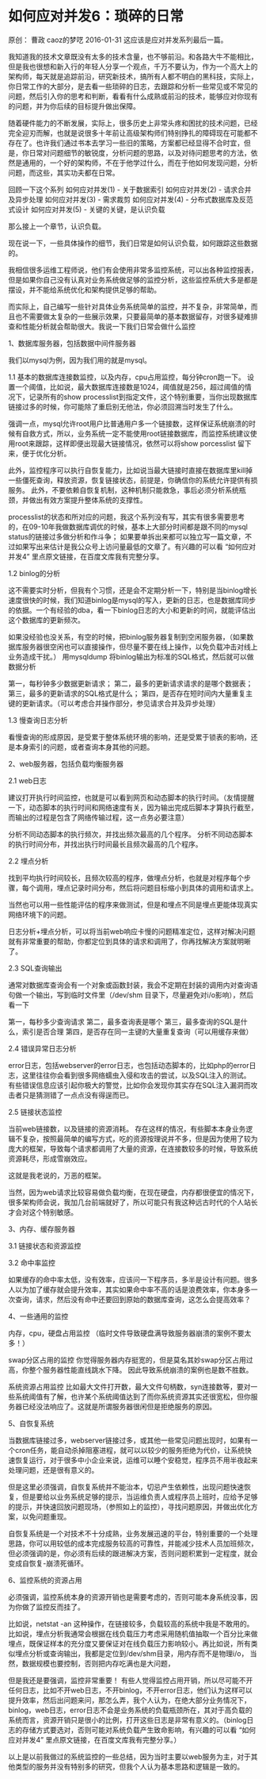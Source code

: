 # 如何应对并发6：琐碎的日常

原创： 曹政  caoz的梦呓  2016-01-31
这应该是应对并发系列最后一篇。
 
我知道我的技术文章既没有太多的技术含量，也不够前沿。和各路大牛不能相比，但是我也很想和新入行的年轻人分享一个观点，千万不要认为，作为一个高大上的架构师，每天就是追踪前沿，研究新技术，搞所有人都不明白的黑科技，实际上，你日常工作的大部分，是去看一些琐碎的日志，去跟踪和分析一些常见或不常见的问题，然后引入你的思考和判断，看看有什么成熟或前沿的技术，能够应对你现有的问题，并为你后续的目标提升做出保障。
 
随着硬件能力的不断发展，实际上，很多历史上非常头疼和困扰的技术问题，已经完全迎刃而解，也就是说很多十年前让高级架构师们特别挣扎的障碍现在可能都不存在了。也许我们通过书本去学习一些旧的策略，方案都已经显得不合时宜，但是，你日常对问题细节的敏锐度，分析问题的思路，以及对待问题思考的方法，依然是通用的，一个好的架构师，不在于他学过什么，而在于他如何发现问题，分析问题，而这些，其实功夫都在日常。
 
回顾一下这个系列
如何应对并发(1) - 关于数据索引
如何应对并发(2) - 请求合并及异步处理
如何应对并发(3) - 需求裁剪
如何应对并发(4) - 分布式数据库及反范式设计
如何应对并发(5) - 关键的关键，是认识负载
 
那么接上一个章节，认识负载。
 
现在说一下，一些具体操作的细节，我们日常是如何认识负载，如何跟踪这些数据的。
 
我相信很多运维工程师说，他们有会使用非常多监控系统，可以出各种监控报表，但是如果你自己没有认真对业务系统做足够的监控分析，这些监控系统大多是都是摆设，并不能给系统优化和架构提供足够的帮助。
 
而实际上，自己编写一些针对具体业务系统简单的监控，并不复杂，非常简单，而且也不需要做太复杂的一些展示效果，只要最简单的基本数据留存，对很多疑难排查和性能分析就会帮助很大。我说一下我们日常会做什么监控
 
1、数据库服务器，包括数据中间件服务器
 
我们以mysql为例，因为我们用的就是mysql。
 
1.1  基本的数据库连接数监控，以及内存，cpu占用监控，每分钟cron跑一下。
设置一个阈值，比如说，最大数据库连接数是1024，阈值就是256，超过阈值的情况下，记录所有的show processlist到指定文件，这个特别重要，当你出现数据库链接过多的时候，你可能除了重启别无他法，你必须回溯当时发生了什么。 
 
强调一点，mysql允许root用户比普通用户多一个链接数，这样保证系统崩溃的时候有自救方式，所以，业务系统一定不能使用root链接数据库，而监控系统建议使用root来跟踪，这样即便出现最大链接情况，依然可以将show porcesslist 留下来，便于优化分析。
 
此外，监控程序可以执行自恢复能力，比如说当最大链接时直接在数据库里kill掉一些僵死查询，释放资源，恢复链接状态，前提是，你确信你的系统允许提供有损服务。  此外，不要依赖自恢复机制，这种机制只能救急，事后必须分析系统瓶颈，并做出有效方案提升整体系统的支撑性。
 
processlist的状态和所对应的问题，我这个系列没有写，其实有很多需要思考的，在09-10年我做数据库调优的时候，基本上大部分时间都是跟不同的mysql status的链接过多做分析和作斗争； 如果要单拆出来都可以独立写一篇文章，不过如果写出来估计是我公众号上访问量最低的文章了。有兴趣的可以看 “如何应对并发4” 里点原文链接，在百度文库我有完整分享。
 
 
1.2 binlog的分析
 
这不需要实时分析，但我有个习惯，还是会不定期分析一下，特别是当binlog增长速度很快的时候，我们知道binlog是mysql的写入，更新的日志，也是数据库同步的依据。一个有经验的dba，看一下binlog日志的大小和更新的时间，就能评估出这个数据库的更新频次。
 
如果没经验也没关系，有空的时候，把binlog服务器复制到空闲服务器，（如果数据库服务器很空闲也可以直接操作，但尽量不要在线上操作，以免负载冲击对线上业务造成干扰。） 用mysqldump 将binlog输出为标准的SQL格式，然后就可以做数据分析
 
第一，每秒钟多少数据更新请求；
第二，最多的更新请求请求的是哪个数据表；
第三，最多的更新请求的SQL格式是什么；
第四，是否存在短时间内大量重复主键的更新请求。（可以考虑合并操作部分，参见请求合并及异步处理）
 
1.3 慢查询日志分析
 
看慢查询的形成原因，是受累于整体系统环境的影响，还是受累于锁表的影响，还是本身索引的问题，或者查询本身其他的问题。
 
 
2、web服务器，包括负载均衡服务器
 
2.1 web日志
 
建议打开执行时间监控，也就是可以看到网页和动态脚本的执行时间。（友情提醒一下，动态脚本的执行时间和网络速度有关，因为输出完成后脚本才算执行截至，而输出的过程是包含了网络传输过程，这一点务必要注意）
 
分析不同动态脚本的执行频次，并找出频次最高的几个程序。
分析不同动态脚本的执行时间分布，并找出执行时间最长且频次最高的几个程序。
 
2.2 埋点分析
 
找到平均执行时间较长，且频次较高的程序，做埋点分析，也就是对程序每个步骤，每个调用，埋点记录时间分布，然后将问题目标缩小到具体的调用和请求上。
 
当然也可以用一些性能评估的程序来做测试，但是和埋点不同是埋点更能体现真实网络环境下的问题。
 
日志分析+埋点分析，可以将当前web响应卡慢的问题精准定位，这样对解决问题就有非常重要的帮助，你都定位到具体的请求和调用了，你再找解决方案就明晰了。
 
 
2.3 SQL查询输出
 
通常对数据库查询会有一个对象或函数封装，我会不定期在封装的调用内对查询语句做一个输出，写到临时文件里（/dev/shm 目录下，尽量避免对i/o影响），然后看一下
 
第一，每秒多少查询请求
第二，最多查询表是哪个
第三，最多查询的SQL是什么，索引是否合理
第四，是否存在同一主键的大量重复查询（可以用缓存来做）
 
2.4 错误异常日志分析
 
error日志，包括webserver的error日志，也包括动态脚本的，比如php的error日志，这里往往你会看到很多网络蠕虫入侵和攻击的尝试，以及SQL注入的测试。 有些错误信息应该引起你极大的警觉，比如你会发现你其实存在SQL注入漏洞而攻击者只是猜测错了一点点没有得逞而已。
 
2.5 链接状态监控
 
当前web链接数，以及链接的资源消耗。
存在这样的情况，有些脚本本身业务逻辑不复杂，按照最简单的编写方式，吃的资源按理说并不多，但是因为使用了较为庞大的框架，导致每个请求都调用了大量的资源，在连接数较多的时候，导致系统资源耗尽，形成雪崩效应。
 
这就是我老说的，万恶的框架。
 
当然，因为web请求比较容易做负载均衡，在现在硬盘，内存都很便宜的情况下，很多架构师会说，我加几台前端就好了，所以可能只有我这种远古时代的个人站长才会对这个特别敏感。
 
 
3、内存、缓存服务器
 
3.1 链接状态和资源监控
 
3.2 命中率监控
 
如果缓存的命中率太低，没有效率，应该问一下程序员，多半是设计有问题。很多人以为加了缓存就会提升效率，其实如果命中率不高的话是浪费效率，你本身多一次查询，请求，然后没有命中还要回到原始的数据库查询，这怎么会提高效率？
 
4、一些通用的监控
 
内存，cpu，硬盘占用监控
（临时文件导致硬盘满导致服务器崩溃的案例不要太多！）
 
swap分区占用的监控
你觉得服务器内存挺宽的，但是莫名其妙swap分区占用过高，你整个服务器性能直线跳水下降。 因此导致系统崩溃的案例也是数不胜数。
 
系统资源占用监控
比如最大文件打开数，最大文件句柄数，syn连接数等，要对一些系统阈值有了解，也许某个系统阈值达到了而你系统资源其实还很宽松，但你服务器已经没法响应了。这就是所谓服务器很闲但是拒绝服务的原因。
 
 
5、自恢复系统
 
当数据库链接过多，webserver链接过多，或其他一些常见问题出现时，如果有一个cron任务，能自动杀掉阻塞进程，就可以以较少的服务拒绝为代价，让系统快速恢复运行，对于很多中小企业来说，运维可以睡个安稳觉，程序员不用半夜起来处理问题，还是很有意义的。
 
但是这里必须强调，自恢复系统并不能治本，切忌产生依赖性，出现问题快速恢复，但是要给以业务系统足够的提示，当运维负责人或程序员上班时，应给予足够的提示，并快速回放问题现场，（参照如上的监控），寻找问题原因，并做出优化方案，以免问题重现。
 
自恢复系统是一个对技术不十分成熟，业务发展迅速的平台，特别重要的一个处理思路，你可以用较低的成本完成服务较高的可靠性，并能减少技术人员加班频次，但必须强调的是，你必须有后续的跟进解决方案，否则问题积累到一定程度，就会变成自恢复-崩溃死循环。
 
6、监控系统的资源占用
 
必须强调，监控系统本身的资源开销也是需要考虑的，否则可能本身系统没事，因为你做了监控反而挂了。
 
比如说，netstat -an 这种操作，在链接较多，负载较高的系统中我是不敢用的。比如说，埋点分析我通常会根据在线负载压力考虑采用随机值抽取一个百分比来做埋点，既保证样本的充分度又要保证对在线负载压力影响较小。再比如说，所有类似埋点分析或查询输出，我都是定位到/dev/shm目录，用内存而不是物理i/o， 当然，数据规模也要控制，否则把内存吃满也是大问题，
 
但是我还是要强调，监控非常重要！
有些人觉得监控占用开销，所以尽可能不开任何日志，比如不开web日志，不开binlog，不开error日志，他们认为这样可以提升效率，然后出问题来问，那怎么弄，我个人认为，在绝大部分业务情况下，binlog，web日志，error日志不会是业务系统的负载瓶颈所在，其对于高负载的系统而言，资源开销只是很小的比例，打开这些日志是非常有意义的。（binlog日志的存储方式要选对，否则可能对系统负载产生致命影响，有兴趣的可以看 “如何应对并发4” 里点原文链接，在百度文库我有完整分享。）
 
以上是以前我做过的系统监控的一些总结，因为当时主要以web服务为主，对于其他类型的服务并没有特别多的研究，但我个人认为基本思路和逻辑是一致的。
